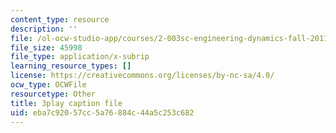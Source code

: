 ```yaml
---
content_type: resource
description: ''
file: /ol-ocw-studio-app/courses/2-003sc-engineering-dynamics-fall-2011/eba7c92057cc5a76884c44a5c253c682_fZKrUgm9R1o.vtt
file_size: 45998
file_type: application/x-subrip
learning_resource_types: []
license: https://creativecommons.org/licenses/by-nc-sa/4.0/
ocw_type: OCWFile
resourcetype: Other
title: 3play caption file
uid: eba7c920-57cc-5a76-884c-44a5c253c682
---
```

